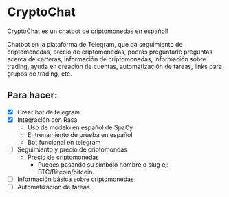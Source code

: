 # CryptoChat
CryptoChat es un chatbot de criptomonedas en español!

Chatbot en la plataforma de Telegram, que da seguimiento de criptomonedas, precio de criptomonedas, podrás preguntarle preguntas acerca de carteras, información de criptomonedas, información sobre trading, ayuda en creación de cuentas, automatización de tareas, links para grupos de trading, etc. 

## Para hacer:
- [x] Crear bot de telegram
- [x] Integración con Rasa
  - Uso de modelo en español de SpaCy
  - Entrenamiento de prueba en español
  - Bot funcional en telegram
- [ ] Seguimiento y precio de criptomondas
  - Precio de criptomonedas
    - Puedes pasando su símbolo nombre o slug ej: BTC/Bitcoin/bitcoin.
- [ ] Información básica sobre criptomonedas
- [ ] Automatización de tareas
